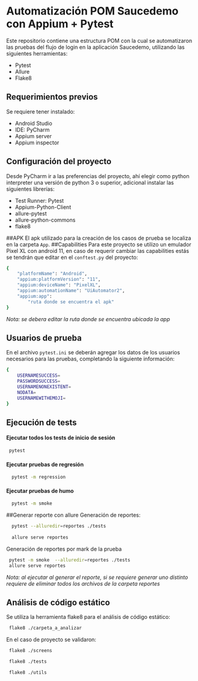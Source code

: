 # Automatización POM Saucedemo con Appium + Pytest
Este repositorio contiene una estructura POM con la cual se automatizaron las pruebas del flujo de login en la aplicación Saucedemo, 
utilizando las siguientes herramientas:
- Pytest
- Allure 
- Flake8 
## Requerimientos previos
Se requiere tener instalado:
- Android Studio 
- IDE: PyCharm
- Appium server
- Appium inspector

## Configuración del proyecto
Desde PyCharm ir a las preferencias del proyecto, ahí elegir como python interpreter una versión de python 3 o superior, adicional instalar las siguientes librerías:
- Test Runner: Pytest
- Appium-Python-Client
- allure-pytest
- allure-python-commons
- flake8

##APK
El apk utilizado para la creación de los casos de prueba se localiza en la carpeta `App`.
##Capabilities 
Para  este proyecto se utilizo un emulador Pixel XL con android 11, en caso de requerir cambiar las capabilities estás se tendrán que editar en el `conftest.py`  del proyecto:
```bash
{
    "platformName": "Android",
    "appium:platformVersion": "11",
    "appium:deviceName": "PixelXL",
    "appium:automationName": "UiAutomator2",
    "appium:app":
        "ruta donde se encuentra el apk"
}
```
*Nota: se debera editar la ruta donde se encuentra ubicada la app*
## Usuarios de prueba
En el archivo `pytest.ini` se deberán agregar los datos de los usuarios necesarios para las pruebas, completando la siguiente información:
```bash
{
    USERNAMESUCCESS=
    PASSWORDSUCCESS=
    USERNAMENONEXISTENT=
    NODATA=
    USERNAMEWITHEMOJI=
}
```
## Ejecución de tests 
#### Ejecutar todos los tests de inicio de sesión
```bash
 pytest 
```
#### Ejecutar pruebas de regresión
```bash
  pytest -m regression
```
#### Ejecutar pruebas de humo
```bash
  pytest -m smoke
```
##Generar reporte con allure
Generación de reportes:
```bash
  pytest --alluredir=reportes ./tests
  
  allure serve reportes
```
Generación de reportes por mark de la prueba

```bash
 pytest -m smoke  --alluredir=reportes ./tests
 allure serve reportes
```
*Nota: al ejecutar al generar el reporte, si se requiere generar uno distinto requiere de eliminar todos los archivos de la carpeta reportes*
## Análisis de código estático 

Se utiliza la herramienta flake8 para el análisis de código estático:
```bash
 flake8 ./carpeta_a_analizar
```
En el caso de proyecto se validaron:
```bash
 flake8 ./screens
```
```bash
 flake8 ./tests
```
```bash
 flake8 ./utils
```

